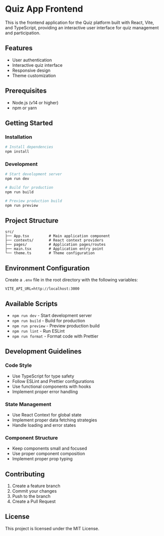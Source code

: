 # Quiz App Frontend

This is the frontend application for the Quiz platform built with React, Vite, and TypeScript, providing an interactive user interface for quiz management and participation.

## Features

- User authentication
- Interactive quiz interface
- Responsive design
- Theme customization

## Prerequisites

- Node.js (v14 or higher)
- npm or yarn

## Getting Started

### Installation

```bash
# Install dependencies
npm install
```

### Development

```bash
# Start development server
npm run dev

# Build for production
npm run build

# Preview production build
npm run preview
```

## Project Structure

```
src/
├── App.tsx         # Main application component
├── contexts/       # React context providers
├── pages/          # Application pages/routes
├── main.tsx        # Application entry point
└── theme.ts        # Theme configuration
```

## Environment Configuration

Create a `.env` file in the root directory with the following variables:

```env
VITE_API_URL=http://localhost:3000
```

## Available Scripts

- `npm run dev` - Start development server
- `npm run build` - Build for production
- `npm run preview` - Preview production build
- `npm run lint` - Run ESLint
- `npm run format` - Format code with Prettier

## Development Guidelines

### Code Style

- Use TypeScript for type safety
- Follow ESLint and Prettier configurations
- Use functional components with hooks
- Implement proper error handling

### State Management

- Use React Context for global state
- Implement proper data fetching strategies
- Handle loading and error states

### Component Structure

- Keep components small and focused
- Use proper component composition
- Implement proper prop typing

## Contributing

1. Create a feature branch
2. Commit your changes
3. Push to the branch
4. Create a Pull Request

## License

This project is licensed under the MIT License.